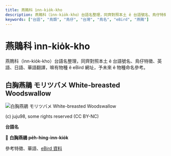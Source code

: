 ```yaml
---
title: 燕鵙科 ìnn-kio̍k-kho
description: 燕鵙科（ìnn-kio̍k-kho）台語名整理，同齊對照本土 ê 台語號名、鳥仔特徵、英語、日語、華語翻譯，嘛有物種 ê eBird 網址，予未來 ê 物種命名參考。
keywords: ["台語", "鳥類", "鳥仔", "台灣", "鳥名", "eBird", "燕鵙"]
---
```


# 燕鵙科 ìnn-kio̍k-kho

燕鵙科（ìnn-kio̍k-kho）台語名整理，同齊對照本土 ê 台語號名、鳥仔特徵、英語、日語、華語翻譯，嘛有物種 ê eBird 網址，予未來 ê 物種命名參考。

## 白胸燕鵑 モリツバメ White-breasted Woodswallow

![白胸燕鵑 モリツバメ White-breasted Woodswallow](https://inaturalist-open-data.s3.amazonaws.com/photos/187809631/medium.jpeg)

(c) juju98, some rights reserved (CC BY-NC)

**台語名**

🎯 **白胸燕鵑 pe̍h-hing-ìnn-kio̍k**

參考特徵、華語、[eBird 資料](https://ebird.org/species/whbwoo4)
